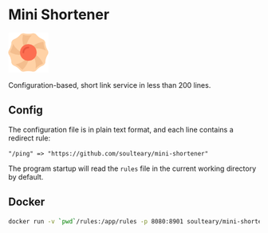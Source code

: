 # Mini Shortener

<img src="logo.png" width="80" />

Configuration-based, short link service in less than 200 lines.

## Config

The configuration file is in plain text format, and each line contains a redirect rule:

```
"/ping" => "https://github.com/soulteary/mini-shortener"
```

The program startup will read the `rules` file in the current working directory by default.

## Docker

```bash
docker run -v `pwd`/rules:/app/rules -p 8080:8901 soulteary/mini-shortener -d
```

